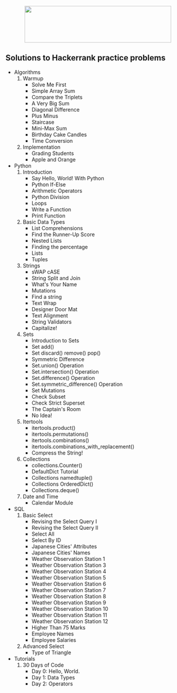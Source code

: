 <p align="center"><a href="https://www.hackerrank.com/kimchangkyu2">
<img src="https://i0.wp.com/gradsingames.com/wp-content/uploads/2016/05/856771_668224053197841_1943699009_o.png" height="100" width="400"></a></p>

## Solutions to Hackerrank practice problems

- Algorithms
    1. Warmup
        - Solve Me First
        - Simple Array Sum
        - Compare the Triplets
        - A Very Big Sum
        - Diagonal Difference
        - Plus Minus
        - Staircase
        - Mini-Max Sum
        - Birthday Cake Candles
        - Time Conversion
    2. Implementation
        - Grading Students
        - Apple and Orange
- Python
    1. Introduction
        - Say Hello, World! With Python
        - Python If-Else
        - Arithmetic Operators
        - Python Division
        - Loops
        - Write a Function
        - Print Function
    2. Basic Data Types
        - List Comprehensions
        - Find the Runner-Up Score
        - Nested Lists
        - Finding the percentage
        - Lists
        - Tuples
    3. Strings
        - sWAP cASE
        - String Split and Join
        - What's Your Name
        - Mutations
        - Find a string
        - Text Wrap
        - Designer Door Mat
        - Text Alignment
        - String Validators
        - Capitalize!
    4. Sets
        - Introduction to Sets
        - Set add()
        - Set discard() remove() pop()
        - Symmetric Difference
        - Set.union() Operation
        - Set.intersection() Operation
        - Set.difference() Operation
        - Set.symmetric_difference() Operation
        - Set Mutations
        - Check Subset
        - Check Strict Superset
        - The Captain's Room
        - No Idea!
    5. Itertools
        - itertools.product()
        - itertools.permutations()
        - itertools.combinations()
        - itertools.combinations_with_replacement()
        - Compress the String!
    6. Collections
        - collections.Counter()
        - DefaultDict Tutorial
        - Collections namedtuple()
        - Collections OrderedDict()
        - Collections.deque()
    7. Date and Time
        - Calendar Module
- SQL
    1. Basic Select
        - Revising the Select Query I
        - Revising the Select Query II
        - Select All
        - Select By ID
        - Japanese Cities' Attributes
        - Japanese Cities' Names
        - Weather Observation Station 1
        - Weather Observation Station 3
        - Weather Observation Station 4
        - Weather Observation Station 5
        - Weather Observation Station 6
        - Weather Observation Station 7
        - Weather Observation Station 8
        - Weather Observation Station 9
        - Weather Observation Station 10
        - Weather Observation Station 11
        - Weather Observation Station 12
        - Higher Than 75 Marks
        - Employee Names
        - Employee Salaries
    2. Advanced Select
        - Type of Triangle
- Tutorials
    1. 30 Days of Code
        - Day 0: Hello, World.
        - Day 1: Data Types
        - Day 2: Operators
